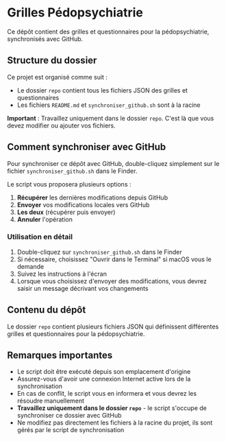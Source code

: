 # Grilles Pédopsychiatrie

Ce dépôt contient des grilles et questionnaires pour la pédopsychiatrie, synchronisés avec GitHub.

## Structure du dossier

Ce projet est organisé comme suit :
- Le dossier `repo` contient tous les fichiers JSON des grilles et questionnaires
- Les fichiers `README.md` et `synchroniser_github.sh` sont à la racine

**Important** : Travaillez uniquement dans le dossier `repo`. C'est là que vous devez modifier ou ajouter vos fichiers.

## Comment synchroniser avec GitHub

Pour synchroniser ce dépôt avec GitHub, double-cliquez simplement sur le fichier `synchroniser_github.sh` dans le Finder.

Le script vous proposera plusieurs options :
1. **Récupérer** les dernières modifications depuis GitHub
2. **Envoyer** vos modifications locales vers GitHub
3. **Les deux** (récupérer puis envoyer)
4. **Annuler** l'opération

### Utilisation en détail

1. Double-cliquez sur `synchroniser_github.sh` dans le Finder
2. Si nécessaire, choisissez "Ouvrir dans le Terminal" si macOS vous le demande
3. Suivez les instructions à l'écran
4. Lorsque vous choisissez d'envoyer des modifications, vous devrez saisir un message décrivant vos changements

## Contenu du dépôt

Le dossier `repo` contient plusieurs fichiers JSON qui définissent différentes grilles et questionnaires pour la pédopsychiatrie.

## Remarques importantes

- Le script doit être exécuté depuis son emplacement d'origine
- Assurez-vous d'avoir une connexion Internet active lors de la synchronisation
- En cas de conflit, le script vous en informera et vous devrez les résoudre manuellement
- **Travaillez uniquement dans le dossier `repo`** - le script s'occupe de synchroniser ce dossier avec GitHub
- Ne modifiez pas directement les fichiers à la racine du projet, ils sont gérés par le script de synchronisation
